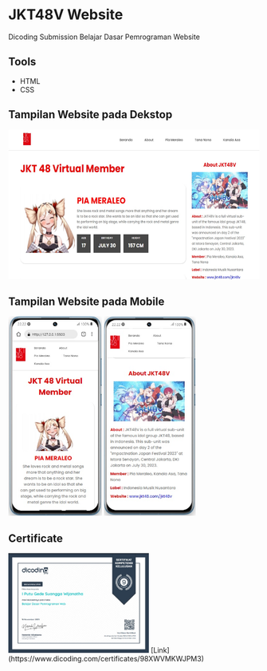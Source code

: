 # JKT48V Website
Dicoding Submission Belajar Dasar Pemrograman Website

## Tools
- HTML
- CSS

## Tampilan Website pada Dekstop
 <img src="img/website_tampilan.jpg" alt="Gambar 1" height="300"/> 

## Tampilan Website pada Mobile
  <img src="img/website_mobile_1.jpg" alt="Gambar 1" height="400"/>  <img src="img/website_mobile_2.jpg" alt="Gambar 1" height="400"/> 

## Certificate
 <img src="img/certificate.jpg" alt="Gambar 1" height="200"/> 
 [Link](https://www.dicoding.com/certificates/98XWVMKWJPM3)
